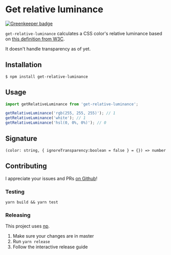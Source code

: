 # Get relative luminance

[![Greenkeeper badge](https://badges.greenkeeper.io/misund/get-relative-luminance.svg)](https://greenkeeper.io/)

`get-relative-luminance` calculates a CSS color's relative luminance based on
[this definition from W3C](https://www.w3.org/TR/2008/REC-WCAG20-20081211/#relativeluminancedef).

It doesn't handle transparency as of yet.

## Installation
```
$ npm install get-relative-luminance
```

## Usage
```js
import getRelativeLuminance from 'get-relative-luminance';

getRelativeLuminance('rgb(255, 255, 255)'); // 1
getRelativeLuminance('white'); // 1
getRelativeLuminance('hsl(0, 0%, 0%)'); // 0
```

## Signature
`(color: string, { ignoreTransparency:boolean = false } = {}) => number`

## Contributing
I appreciate your issues and PRs [on Github](https://github.com/misund/get-relative-luminance)!

### Testing
```
yarn build && yarn test
```

### Releasing
This project uses [np](https://github.com/sindresorhus/np).
1. Make sure your changes are in master
2. Run `yarn release`
3. Follow the interactive release guide
